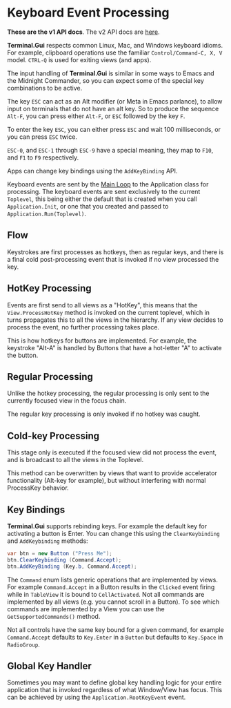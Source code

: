 Keyboard Event Processing
=========================

**These are the v1 API docs**. The v2 API docs are [here](https://gui-cs.github.io/Terminal.GuiV2Docs/).

**Terminal.Gui** respects common Linux, Mac, and Windows keyboard idioms. For example, clipboard operations use the familiar `Control/Command-C, X, V` model. `CTRL-Q` is used for exiting views (and apps).

The input handling of **Terminal.Gui** is similar in some ways to Emacs and the Midnight Commander, so you can expect some of the special key combinations to be active.

The key `ESC` can act as an Alt modifier (or Meta in Emacs parlance), to allow input on terminals that do not have an alt key. So to produce the sequence `Alt-F`, you can press either `Alt-F`, or `ESC` followed by the key `F`.

To enter the key `ESC`, you can either press `ESC` and wait 100 milliseconds, or you can press `ESC` twice.

`ESC-0`, and `ESC-1` through `ESC-9` have a special meaning, they map to `F10`, and `F1` to `F9` respectively.

Apps can change key bindings using the `AddKeyBinding` API. 

Keyboard events are sent by the [Main Loop](mainloop.md) to the
Application class for processing. The keyboard events are sent
exclusively to the current `Toplevel`, this being either the default
that is created when you call `Application.Init`, or one that you
created and passed to `Application.Run(Toplevel)`. 

Flow
----

Keystrokes are first processes as hotkeys, then as regular keys, and
there is a final cold post-processing event that is invoked if no view
processed the key.

HotKey Processing
-----------------

Events are first send to all views as a "HotKey", this means that the
`View.ProcessHotKey` method is invoked on the current toplevel, which
in turns propagates this to all the views in the hierarchy. If any
view decides to process the event, no further processing takes place.

This is how hotkeys for buttons are implemented. For example, the
keystroke "Alt-A" is handled by Buttons that have a hot-letter "A" to
activate the button.

Regular Processing
------------------

Unlike the hotkey processing, the regular processing is only sent to
the currently focused view in the focus chain.

The regular key processing is only invoked if no hotkey was caught.

Cold-key Processing
-------------------

This stage only is executed if the focused view did not process the
event, and is broadcast to all the views in the Toplevel.

This method can be overwritten by views that want to provide
accelerator functionality (Alt-key for example), but without
interfering with normal ProcessKey behavior.

Key Bindings
-------------------
**Terminal.Gui** supports rebinding keys. For example the default key
for activating a button is Enter. You can change this using the 
`ClearKeybinding` and `AddKeybinding` methods:

```csharp
var btn = new Button ("Press Me");
btn.ClearKeybinding (Command.Accept);
btn.AddKeyBinding (Key.b, Command.Accept);
```

The `Command` enum lists generic operations that are implemented by views.
For example `Command.Accept` in a Button results in the `Clicked` event 
firing while in `TableView` it is bound to `CellActivated`. Not all commands
are implemented by all views (e.g. you cannot scroll in a Button). To see
which commands are implemented by a View you can use the `GetSupportedCommands()`
method.

Not all controls have the same key bound for a given command, for example
`Command.Accept` defaults to `Key.Enter` in a `Button` but defaults to `Key.Space`
in `RadioGroup`.

Global Key Handler
--------------------
Sometimes you may want to define global key handling logic for your entire 
application that is invoked regardless of what Window/View has focus. This can
be achieved by using the `Application.RootKeyEvent` event.
